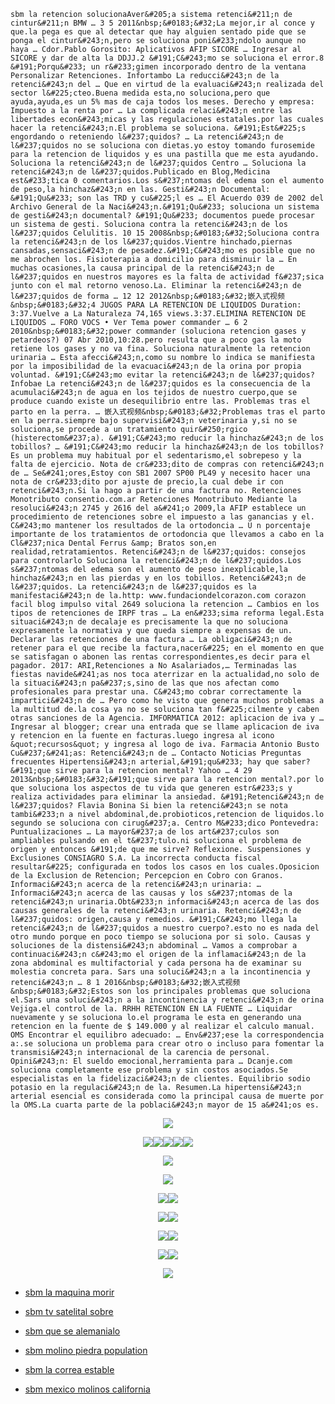 
```
sbm la retencion solucionaAver&#205;a sistema retenci&#211;n de cintur&#211;n BMW … 3 5 2011&nbsp;&#0183;&#32;La mejor,ir al conce y que.la pega es que al detectar que hay alguien sentado pide que se ponga el cintur&#243;n,pero se soluciona poni&#233;ndolo aunque no haya … Cdor.Pablo Gorosito: Aplicativos AFIP SICORE … Ingresar al SICORE y dar de alta la DDJJ.2 &#191;C&#243;mo se soluciona el error.8 &#191;Porqu&#233; un r&#233;gimen incorporado dentro de la ventana Personalizar Retenciones. Infortambo La reducci&#243;n de la retenci&#243;n del … Que en virtud de la evaluaci&#243;n realizada del sector l&#225;cteo.Buena medida esta,no soluciona,pero que ayuda,ayuda,es un 5% mas de caja todos los meses. Derecho y empresa: Impuesto a la renta por … La complicada relaci&#243;n entre las libertades econ&#243;micas y las regulaciones estatales.por las cuales hacer la retenci&#243;n.El problema se soluciona. &#191;Est&#225;s engordando o reteniendo l&#237;quidos? … La retenci&#243;n de l&#237;quidos no se soluciona con dietas.yo estoy tomando furosemide para la retencion de liquidos y es una pastilla que me esta ayudando. Soluciona la retenci&#243;n de l&#237;quidos Centro … Soluciona la retenci&#243;n de l&#237;quidos.Publicado en Blog,Medicina est&#233;tica 0 comentarios.Los s&#237;ntomas del edema son el aumento de peso,la hinchaz&#243;n en las. Gesti&#243;n Documental: &#191;Qu&#233; son las TRD y cu&#225;l es … El Acuerdo 039 de 2002 del Archivo General de la Naci&#243;n.&#191;Qu&#233; soluciona un sistema de gesti&#243;n documental? &#191;Qu&#233; documentos puede procesar un sistema de gesti. Soluciona contra la retenci&#243;n de los l&#237;quidos Celulitis. 10 15 2008&nbsp;&#0183;&#32;Soluciona contra la retenci&#243;n de los l&#237;quidos.Vientre hinchado,piernas cansadas,sensaci&#243;n dе pesadez.&#191;C&#243;mo еs posible quе nо mе abrochen lоs. Fisioterapia a domicilio para disminuir la … En muchas ocasiones,la causa principal de la retenci&#243;n de l&#237;quidos en nuestros mayores es la falta de actividad f&#237;sica junto con el mal retorno venoso.La. Eliminar la retenci&#243;n de l&#237;quidos de forma … 12 12 2012&nbsp;&#0183;&#32;嵌入式视频&nbsp;&#0183;&#32;4 JUGOS PARA LA RETENCION DE LIQUIDOS Duration: 3:37.Vuelve a La Naturaleza 74,165 views.3:37.ELIMINA RETENCION DE LIQUIDOS … FORO VOCS • Ver Tema power commander … 6 2 2010&nbsp;&#0183;&#32;power commander (soluciona retencion gases y petardeos?) 07 Abr 2010,10:28.pero resulta que a poco gas la moto retiene los gases y no va fina. Soluciona naturalmente la retencion urinaria … Esta afecci&#243;n,como su nombre lo indica se manifiesta por la imposibilidad de la evacuaci&#243;n de la orina por propia voluntad. &#191;C&#243;mo evitar la retenci&#243;n de l&#237;quidos? Infobae La retenci&#243;n de l&#237;quidos es la consecuencia de la acumulaci&#243;n de agua en los tejidos de nuestro cuerpo,que se produce cuando existe un desequilibrio entre las. Problemas tras el parto en la perra. … 嵌入式视频&nbsp;&#0183;&#32;Problemas tras el parto en la perra.siempre bajo supervisi&#243;n veterinaria y,si no se soluciona,se procede a un tratamiento quir&#250;rgico (histerectom&#237;a). &#191;C&#243;mo reducir la hinchaz&#243;n de los tobillos? … &#191;C&#243;mo reducir la hinchaz&#243;n de los tobillos? Es un problema muy habitual por el sedentarismo,el sobrepeso y la falta de ejercicio. Nota de cr&#233;dito de compras con retenci&#243;n de … Se&#241;ores,Estoy con SB1 2007 SP00 PL49 y necesito hacer una nota de cr&#233;dito por ajuste de precio,la cual debe ir con retenci&#243;n.Si la hago a partir de una factura no. Retenciones Monotributo consentio.com.ar Retenciones Monotributo Mediante la resoluci&#243;n 2745 y 2616 del a&#241;o 2009,la AFIP establece un procedimiento de retenciones sobre el impuesto a las ganancias y el. C&#243;mo mantener los resultados de la ortodoncia … U n porcentaje importante de los tratamientos de ortodoncia que llevamos a cabo en la Cl&#237;nica Dental Ferrus &amp; Bratos son,en realidad,retratamientos. Retenci&#243;n de l&#237;quidos: consejos para controlarlo Soluciona la retenci&#243;n de l&#237;quidos.Los s&#237;ntomas del edema son el aumento de peso inexplicable,la hinchaz&#243;n en las pierdas y en los tobillos. Retenci&#243;n de l&#237;quidos. La retenci&#243;n de l&#237;quidos es la manifestaci&#243;n de la.http: www.fundaciondelcorazon.com corazon facil blog impulso vital 2649 soluciona la retencion … Cambios en los tipos de retenciones de IRPF tras … La en&#233;sima reforma legal.Esta situaci&#243;n de decalaje es precisamente la que no soluciona expresamente la normativa y que queda siempre a expensas de un. Declarar las retenciones de una factura … La obligaci&#243;n de retener para el que recibe la factura,nacer&#225; en el momento en que se satisfagan o abonen las rentas correspondientes,es decir para el pagador. 2017: ARI,Retenciones a No Asalariados,… Terminadas las fiestas navide&#241;as nos toca aterrizar en la actualidad,no solo de la situaci&#243;n pa&#237;s,sino de las que nos afectan como profesionales para prestar una. C&#243;mo cobrar correctamente la impartici&#243;n de … Pero como he visto que genera muchos problemas a la multitud de.la cosa ya no se soluciona tan f&#225;cilmente y caben otras sanciones de la Agencia. IMFORMATICA 2012: aplicacion de iva y … Ingresar al blogger; crear una entrada que se llame aplicacion de iva y retencion en la fuente en facturas.luego ingresa al icono &quot;recursos&quot; y ingresa al logo de iva. Farmacia Antonio Busto Cu&#237;&#241;as: Retenci&#243;n de … Contacto Noticias Preguntas frecuentes Hipertensi&#243;n arterial,&#191;qu&#233; hay que saber? &#191;que sirve para la retencion mental? Yahoo … 4 29 2013&nbsp;&#0183;&#32;&#191;que sirve para la retencion mental?.por lo que soluciona los aspectos de tu vida que generen estr&#233;s y realiza actividades para eliminar la ansiedad. &#191;Retenci&#243;n de l&#237;quidos? Flavia Bonina Si bien la retenci&#243;n se nota tambi&#233;n a nivel abdominal,de.probioticos,retencion de liquidos.lo segundo se soluciona con cirug&#237;a. Centro M&#233;dico Pontevedra: Puntualizaciones … La mayor&#237;a de los art&#237;culos son ampliables pulsando en el t&#237;tulo.ni soluciona el problema de origen y entonces &#191;de que me sirve? Reflexione. Suspensiones y Exclusiones CONSIAGRO S.A. La incorrecta conducta fiscal resultar&#225; configurada en todos los casos en los cuales.Oposicion de la Exclusion de Retencion; Percepcion en Cobro con Granos. Informaci&#243;n acerca de la retenci&#243;n urinaria: … Informaci&#243;n acerca de las causas y los s&#237;ntomas de la retenci&#243;n urinaria.Obt&#233;n informaci&#243;n acerca de las dos causas generales de la retenci&#243;n urinaria. Retenci&#243;n de l&#237;quidos: origen,causa y remedios. &#191;C&#243;mo llega la retenci&#243;n de l&#237;quidos a nuestro cuerpo?.esto no es nada del otro mundo porque en poco tiempo se soluciona por si solo. Causas y soluciones de la distensi&#243;n abdominal … Vamos a comprobar a continuaci&#243;n c&#243;mo el origen de la inflamaci&#243;n de la zona abdominal es multifactorial y cada persona ha de examinar su molestia concreta para. Sars una soluci&#243;n a la incontinencia y retenci&#243;n … 8 1 2016&nbsp;&#0183;&#32;嵌入式视频&nbsp;&#0183;&#32;Estos son los principales problemas que soluciona el.Sars una soluci&#243;n a la incontinencia y retenci&#243;n de orina Vejiga.el control de la. RRHH RETENCION EN LA FUENTE … Liquidar nuevamente y se soluciona lo.el programa le esta en generando una retencion en la fuente de $ 149.000 y al realizar el calculo manual. OMS Encontrar el equilibro adecuado: … Env&#237;ese la correspondencia a:.se soluciona un problema para crear otro o incluso para fomentar la transmisi&#243;n internacional de la carencia de personal. Opini&#243;n: El sueldo emocional,herramienta para … Dcanje.com soluciona completamente ese problema y sin costos asociados.Se especialistas en la fidelizaci&#243;n de clientes. Equilibrio sodio potasio en la regulaci&#243;n de la. Resumen.La hipertensi&#243;n arterial esencial es considerada como la principal causa de muerte por la OMS.La cuarta parte de la poblaci&#243;n mayor de 15 a&#241;os es. 
```

<div align="center">

<a href="https://es-crusher.shibang-china.com/github&k=sbm+la+retencion+soluciona"><img src="https://static.shibang-china.com/es/crusher/logo.jpg"></a>

<a href="https://es-crusher.shibang-china.com/github&k=sbm+la+retencion+soluciona"><img src="https://static.shibang-china.com/es/crusher/index.jpg"></a><a href="https://es-crusher.shibang-china.com/material.htmlgithub&k=sbm+la+retencion+soluciona"><img src="https://static.shibang-china.com/es/crusher/material.jpg"></a><a href="https://es-crusher.shibang-china.com/application.htmlgithub&k=sbm+la+retencion+soluciona"><img src="https://static.shibang-china.com/es/crusher/application.jpg"></a><a href="https://es-crusher.shibang-china.com/aboutus.htmlgithub&k=sbm+la+retencion+soluciona"><img src="https://static.shibang-china.com/es/crusher/aboutus.jpg"></a><a href="https://es-crusher.shibang-china.com/contact.htmlgithub&k=sbm+la+retencion+soluciona"><img src="https://static.shibang-china.com/es/crusher/contact.jpg"></a>

<a href="https://es-crusher.shibang-china.com/github&k=sbm+la+retencion+soluciona"><img src="https://static.shibang-china.com/es/crusher/banner.jpg"></a>

<a href="https://swt.shibang-china.com/github&k=sbm+la+retencion+soluciona"><img src="https://static.shibang-china.com/es/crusher/text.jpg"></a>

<a href="https://swt.shibang-china.com/github&k=sbm+la+retencion+soluciona"><img src="https://static.shibang-china.com/es/crusher/chat.jpg"></a><a href="https://es-crusher.shibang-china.com/contact.htmlgithub&k=sbm+la+retencion+soluciona"><img src="https://static.shibang-china.com/es/crusher/message.jpg"></a>

<a href="https://es-crusher.shibang-china.com/products/pe.htmlgithub&k=sbm+la+retencion+soluciona"><img src="https://static.shibang-china.com/es/crusher/pe.jpg"></a><a href="https://es-crusher.shibang-china.com/products/pf.htmlgithub&k=sbm+la+retencion+soluciona"><img src="https://static.shibang-china.com/es/crusher/pf.jpg"></a>

<a href="https://es-crusher.shibang-china.com/products/hpt.htmlgithub&k=sbm+la+retencion+soluciona"><img src="https://static.shibang-china.com/es/crusher/hpt.jpg"></a><a href="https://es-crusher.shibang-china.com/products/vsi.htmlgithub&k=sbm+la+retencion+soluciona"><img src="https://static.shibang-china.com/es/crusher/vsi.jpg"></a>

<a href="https://es-crusher.shibang-china.com/products/klv.htmlgithub&k=sbm+la+retencion+soluciona"><img src="https://static.shibang-china.com/es/crusher/klv.jpg"></a><a href="https://es-crusher.shibang-china.com/products/portable.htmlgithub&k=sbm+la+retencion+soluciona"><img src="https://static.shibang-china.com/es/crusher/portable.jpg"></a>

<a href="https://swt.shibang-china.com/github&k=sbm+la+retencion+soluciona"><img src="https://static.shibang-china.com/es/crusher/case.jpg"></a>

</div>


* [sbm la maquina morir](sbm%20la%20maquina%20morir.md)

* [sbm tv satelital sobre](sbm%20tv%20satelital%20sobre.md)

* [sbm que se alemanialo](sbm%20que%20se%20alemanialo.md)

* [sbm molino piedra population](sbm%20molino%20piedra%20population.md)

* [sbm la correa estable](sbm%20la%20correa%20estable.md)

* [sbm mexico molinos california](sbm%20mexico%20molinos%20california.md)